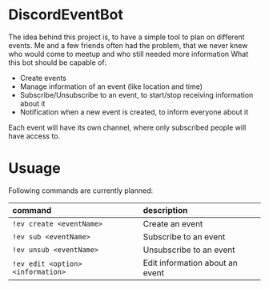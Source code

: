 # DiscordEventBot
The idea behind this project is, to have a simple tool to plan on different events.
Me and a few friends often had the problem, that we never knew who would come to meetup and who still needed more information
What this bot should be capable of:

 - Create events
 - Manage information of an event (like location and time)
 - Subscribe/Unsubscribe to an event, to start/stop receiving information about it
 - Notification when a new event is created, to inform everyone about it
 
Each event will have its own channel, where only subscribed people will have access to.

# Usuage
Following commands are currently planned:

|command							|description						|
|:----------------------------------|:----------------------------------|
|`!ev create <eventName>`			|Create an event					|
|`!ev sub <eventName>`				|Subscribe to an event				|
|`!ev unsub <eventName>`			|Unsubscribe to an event			|
|`!ev edit <option> <information>`	|Edit information about an event	|
